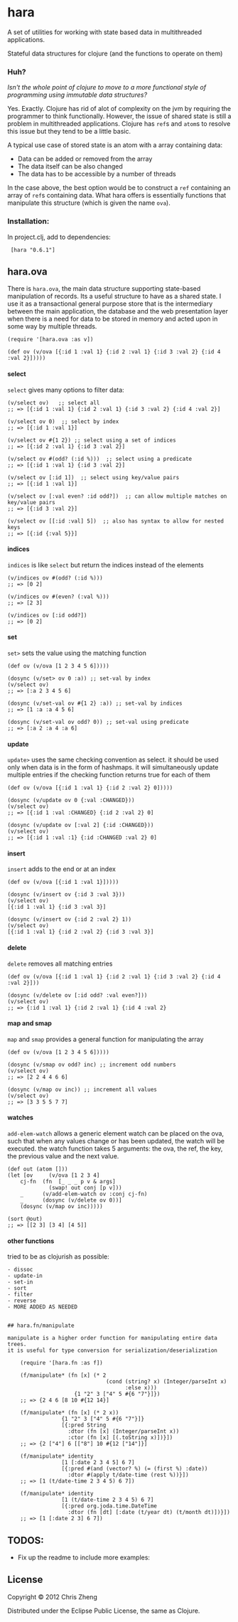 # hara

A set of utilities for working with state based data in multithreaded applications.

Stateful data structures for clojure (and the functions to operate on them)

### Huh?

<i>Isn't the whole point of clojure to move to a more functional style of programming using immutable data structures?</i>

Yes. Exactly. Clojure has rid of alot of complexity on the jvm by requiring the programmer to think functionally. However, the issue of shared state is still a problem in multithreaded applications. Clojure has `ref`s and `atom`s to resolve this issue but they tend to be a little basic.

A typical use case of stored state is an atom with a array containing data:

 - Data can be added or removed from the array
 - The data itself can be also changed
 - The data has to be accessible by a number of threads

In the case above, the best option would be to construct a `ref` containing an array of `ref`s containing data. What hara offers is essentially functions that manipulate this structure (which is given the name `ova`).

### Installation:

In project.clj, add to dependencies:

     [hara "0.6.1"]

## hara.ova

There is `hara.ova`, the main data structure supporting state-based manipulation of records. Its a useful structure to have as a shared state. I use it as a transactional general purpose store that is the intermediary between the main application, the database and the web presentation layer when there is a need for data to be stored in memory and acted upon in some way by multiple threads.

    (require '[hara.ova :as v])

    (def ov (v/ova [{:id 1 :val 1} {:id 2 :val 1} {:id 3 :val 2} {:id 4 :val 2}]))))

#### select

`select` gives many options to filter data:

    (v/select ov)   ;; select all
    ;; => [{:id 1 :val 1} {:id 2 :val 1} {:id 3 :val 2} {:id 4 :val 2}]
    
    (v/select ov 0)  ;; select by index
    ;; => [{:id 1 :val 1}]

    (v/select ov #{1 2}) ;; select using a set of indices
    ;; => [{:id 2 :val 1} {:id 3 :val 2}]
    
    (v/select ov #(odd? (:id %)))  ;; select using a predicate
    ;; => [{:id 1 :val 1} {:id 3 :val 2}]
    
    (v/select ov [:id 1])  ;; select using key/value pairs
    ;; => [{:id 1 :val 1}]
    
    (v/select ov [:val even? :id odd?])  ;; can allow multiple matches on key/value pairs
    ;; => [{:id 3 :val 2}]

    (v/select ov [[:id :val] 5])  ;; also has syntax to allow for nested keys
    ;; => [{:id {:val 5}}]

#### indices

`indices` is like `select` but return the indices instead of the elements

    (v/indices ov #(odd? (:id %))) 
    ;; => [0 2]

    (v/indices ov #(even? (:val %))) 
    ;; => [2 3]
    
    (v/indices ov [:id odd?]) 
    ;; => [0 2]


#### set

`set>` sets the value using the matching function

    (def ov (v/ova [1 2 3 4 5 6]))))
  
    (dosync (v/set> ov 0 :a)) ;; set-val by index 
    (v/select ov)
    ;; => [:a 2 3 4 5 6]

    (dosync (v/set-val ov #{1 2} :a)) ;; set-val by indices
    ;; => [1 :a :a 4 5 6]

    (dosync (v/set-val ov odd? 0)) ;; set-val using predicate
    ;; => [:a 2 :a 4 :a 6]

#### update

`update>` uses the same checking convention as select. it should be used only when data is in the form of hashmaps. it will simultaneously update multiple entries if the checking function returns true for each of them

    (def ov (v/ova [{:id 1 :val 1} {:id 2 :val 2} 0]))))

    (dosync (v/update ov 0 {:val :CHANGED}))
    (v/select ov) 
    ;; => [{:id 1 :val :CHANGED} {:id 2 :val 2} 0]

    (dosync (v/update ov [:val 2] {:id :CHANGED}))
    (v/select ov) 
    ;; => [{:id 1 :val :1} {:id :CHANGED :val 2} 0]

#### insert

`insert` adds to the end or at an index

    (def ov (v/ova [{:id 1 :val 1}]))))

    (dosync (v/insert ov {:id 3 :val 3})) 
    (v/select ov)
    [{:id 1 :val 1} {:id 3 :val 3}]

    (dosync (v/insert ov {:id 2 :val 2} 1)) 
    (v/select ov)
    [{:id 1 :val 1} {:id 2 :val 2} {:id 3 :val 3}]

#### delete

`delete` removes all matching entries

    (def ov (v/ova [{:id 1 :val 1} {:id 2 :val 1} {:id 3 :val 2} {:id 4 :val 2}]))

    (dosync (v/delete ov [:id odd? :val even?]))
    (v/select ov)
    ;; => {:id 1 :val 1} {:id 2 :val 1} {:id 4 :val 2}

#### map and smap

`map` and `smap` provides a general function for manipulating the array

    (def ov (v/ova [1 2 3 4 5 6]))))
  
    (dosync (v/smap ov odd? inc) ;; increment odd numbers 
    (v/select ov)
    ;; => [2 2 4 4 6 6]

    (dosync (v/map ov inc)) ;; increment all values
    (v/select ov)
    ;; => [3 3 5 5 7 7]

#### watches

`add-elem-watch` allows a generic element watch can be placed on the ova, such that when any values change or has been updated, the watch will be executed. the watch function takes 5 arguments: the ova, the ref, the key, the previous value and the next value.

    (def out (atom []))
    (let [ov     (v/ova [1 2 3 4]
        cj-fn  (fn  [_ _ _ p v & args]
                 (swap! out conj [p v]))
        _      (v/add-elem-watch ov :conj cj-fn)
        _      (dosync (v/delete ov 0))]
        (dosync (v/map ov inc)))))

    (sort @out) 
    ;; => [[2 3] [3 4] [4 5]]

#### other functions

tried to be as clojurish as possible:

    - dissoc
    - update-in
    - set-in
    - sort
    - filter
    - reverse
    - MORE ADDED AS NEEDED


    ## hara.fn/manipulate

    manipulate is a higher order function for manipulating entire data trees. 
    it is useful for type conversion for serialization/deserialization

        (require '[hara.fn :as f])

        (f/manipulate* (fn [x] (* 2
                                   (cond (string? x) (Integer/parseInt x)
                                         :else x)))
                         {1 "2" 3 ["4" 5 #{6 "7"}]})
        ;; => {2 4 6 [8 10 #{12 14}]

        (f/manipulate* (fn [x] (* 2 x))
                     {1 "2" 3 ["4" 5 #{6 "7"}]}
                     [{:pred String
                       :dtor (fn [x] (Integer/parseInt x))
                       :ctor (fn [x] [(.toString x)])}])
        ;; => {2 ["4"] 6 [["8"] 10 #{12 ["14"]}]

        (f/manipulate* identity
                     [1 [:date 2 3 4 5] 6 7]
                     [{:pred #(and (vector? %) (= (first %) :date))
                       :dtor #(apply t/date-time (rest %))}])
        ;; => [1 (t/date-time 2 3 4 5) 6 7])

        (f/manipulate* identity
                     [1 (t/date-time 2 3 4 5) 6 7]
                     [{:pred org.joda.time.DateTime
                       :dtor (fn [dt] [:date (t/year dt) (t/month dt)])}])
        ;; => [1 [:date 2 3] 6 7])



## TODOS:

- Fix up the readme to include more examples:



## License

Copyright © 2012 Chris Zheng

Distributed under the Eclipse Public License, the same as Clojure.
